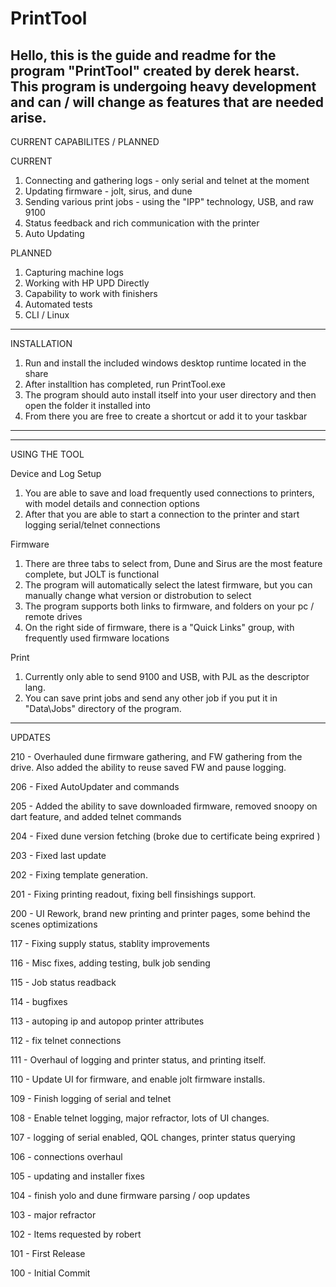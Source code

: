 # PrintTool

Hello, this is the guide and readme for the program "PrintTool" created by derek hearst.
This program is undergoing heavy development and can / will change as features that are needed arise.
---------------------------------------------------------------------------
CURRENT CAPABILITES / PLANNED

CURRENT
1. Connecting and gathering logs - only serial and telnet at the moment
2. Updating firmware - jolt, sirus, and dune
3. Sending various print jobs - using the "IPP" technology, USB, and raw 9100
4. Status feedback and rich communication with the printer
5. Auto Updating

PLANNED
1. Capturing machine logs
2. Working with HP UPD Directly
3. Capability to work with finishers
4. Automated tests
5. CLI / Linux 
---------------------------------------------------------------------------
INSTALLATION

1. Run and install the included windows desktop runtime located in the share
2. After installtion has completed, run PrintTool.exe
3. The program should auto install itself into your user directory and then open the folder it installed into
4. From there you are free to create a shortcut or add it to your taskbar
---------------------------------------------------------------------------

---------------------------------------------------------------------------
USING THE TOOL

Device and Log Setup
1. You are able to save and load frequently used connections to printers, with model details and connection options
2. After that you are able to start a connection to the printer and start logging serial/telnet connections

Firmware
1. There are three tabs to select from, Dune and Sirus are the most feature complete, but JOLT is functional
2. The program will automatically select the latest firmware, but you can manually change what version or distrobution to select
3. The program supports both links to firmware, and folders on your pc / remote drives
4. On the right side of firmware, there is a "Quick Links" group, with frequently used firmware locations

Print
1. Currently only able to send 9100 and USB, with PJL as the descriptor lang.
2. You can save print jobs and send any other job if you put it in "Data\Jobs\" directory of the program.
---------------------------------------------------------------------------
UPDATES

210 - Overhauled dune firmware gathering, and FW gathering from the drive. Also added the ability to reuse saved FW and pause logging.

206 - Fixed AutoUpdater and commands

205 - Added the ability to save downloaded firmware, removed snoopy on dart feature, and added telnet commands

204 - Fixed dune version fetching (broke due to certificate being exprired )

203 - Fixed last update

202 - Fixing template generation.

201 - Fixing printing readout, fixing bell finsishings support.

200 - UI Rework, brand new printing and printer pages, some behind the scenes optimizations

117 - Fixing supply status, stablity improvements 

116 - Misc fixes, adding testing, bulk job sending

115 - Job status readback

114 - bugfixes

113 - autoping ip and autopop printer attributes

112 - fix telnet connections

111 - Overhaul of logging and printer status, and printing itself.

110 - Update UI for firmware, and enable jolt firmware installs.

109 - Finish logging of serial and telnet

108 - Enable telnet logging, major refractor, lots of UI changes.

107 - logging of serial enabled, QOL changes, printer status querying 

106 - connections overhaul

105 - updating and installer fixes

104 - finish yolo and dune firmware parsing / oop updates

103 - major refractor

102 - Items requested by robert

101 - First Release

100 - Initial Commit

